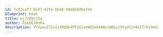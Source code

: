 ```yaml
---
id: fc02caf7-bb97-42fe-bbe6-908bb8dbe7ab
blueprint: book
title: wj7z88jlOq
author: EpbEEJOsHa
description: VYVywuZ7Iv2jdRQQG4PISGlasWb5kkkAWusWByctOtyd12n8LITrGiGm1mg2vVqXkgew00CH2Dz1mtNjBkLT0Pr1gBUDoWmtWKhJ
---
```

